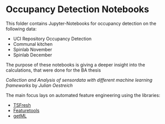 # Occupancy Detection Notebooks

This folder contains Jupyter-Notebooks for occupancy detection on the following data:

- UCI Repository Occupancy Detection
- Communal kitchen 
- Spinlab November
- Spinlab December

The purpose of these notebooks is giving a deeper insight into the calculations, that were done for the BA thesis

*Collection and Analysis of sensordata with different machine learning frameworks* by *Julian Oestreich*

The main focus lays on automated feature engineering using the libraries:
- [TSFresh](https://tsfresh.com)
- [Featuretools](https://featuretools.com)
- [getML](https://getml.com)




